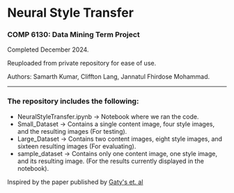# Neural Style Transfer
### COMP 6130: Data Mining Term Project

Completed December 2024.

Reuploaded from private repository for ease of use.

Authors: Samarth Kumar, Cliffton Lang, Jannatul Fhirdose Mohammad.

---
### The repository includes the following:
* NeuralStyleTransfer.ipynb -> Notebook where we ran the code. 
* Small_Dataset -> Contains a single content image, four style images, and the resulting images (For testing).
* Large_Dataset -> Contains two content images, eight style images, and sixteen resulting images (For evaluating).
* sample_dataset -> Contains only one content image, one style image, and its resulting image. (For the results currently displayed in the notebook).

Inspired by the paper published by [Gaty's et. al](https://www.cv-foundation.org/openaccess/content_cvpr_2016/papers/Gatys_Image_Style_Transfer_CVPR_2016_paper.pdf)
